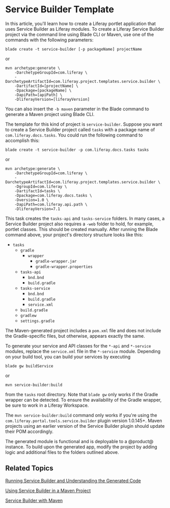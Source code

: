 # Service Builder Template [](id=using-the-service-builder-template)

In this article, you'll learn how to create a Liferay portlet application that
uses Service Builder as Liferay modules. To create a Liferay Service Builder
project via the command line using Blade CLI or Maven, use one of the commands
with the following parameters:

    blade create -t service-builder [-p packageName] projectName

or

    mvn archetype:generate \
        -DarchetypeGroupId=com.liferay \
        -DarchetypeArtifactId=com.liferay.project.templates.service.builder \
        -DartifactId=[projectName] \
        -Dpackage=[packageName] \
        -DapiPath=[apiPath] \
        -DliferayVersion=[liferayVersion]

You can also insert the `-b maven` parameter in the Blade command to generate a
Maven project using Blade CLI.

The template for this kind of project is `service-builder`. Suppose you want to
create a Service Builder project called `tasks` with a package name of
`com.liferay.docs.tasks`. You could run the following command to accomplish
this:

    blade create -t service-builder -p com.liferay.docs.tasks tasks

or

    mvn archetype:generate \
        -DarchetypeGroupId=com.liferay \
        -DarchetypeArtifactId=com.liferay.project.templates.service.builder \
        -DgroupId=com.liferay \
        -DartifactId=tasks \
        -Dpackage=com.liferay.docs.tasks \
        -Dversion=1.0 \
        -DapiPath=com.liferay.api.path \
        -DliferayVersion=7.1

This task creates the `tasks-api` and `tasks-service` folders. In many cases, a
Service Builder project also requires a `-web` folder to hold, for example,
portlet classes. This should be created manually. After running the Blade
command above, your project's directory structure looks like this:

- `tasks`
    - `gradle`
        - `wrapper`
            - `gradle-wrapper.jar`
            - `gradle-wrapper.properties`
    - `tasks-api`
        - `bnd.bnd`
        - `build.gradle`
    - `tasks-service`
        - `bnd.bnd`
        - `build.gradle`
        - `service.xml`
    - `build.gradle`
    - `gradlew`
    - `settings.gradle`

The Maven-generated project includes a `pom.xml` file and does not include the
Gradle-specific files, but otherwise, appears exactly the same.

To generate your service and API classes for the `*-api` and `*-service`
modules, replace the `service.xml` file in the `*-service` module. Depending on
your build tool, you can build your services by executing

    blade gw buildService

or

    mvn service-builder:build

from the `tasks` root directory. Note that `blade gw` only works if the Gradle
wrapper can be detected. To ensure the availability of the Gradle wrapper, be
sure to work in a Liferay Workspace.

The `mvn service-builder:build` command only works if you're using the
`com.liferay.portal.tools.service.builder` plugin version 1.0.145+. Maven
projects using an earlier version of the Service Builder plugin should update
their POM accordingly.

The generated module is functional and is
deployable to a @product@ instance. To build upon the generated app, modify the
project by adding logic and additional files to the folders outlined above.

## Related Topics  [](id=related-topics)

[Running Service Builder and Understanding the Generated Code](/develop/tutorials/-/knowledge_base/7-0/running-service-builder-and-understanding-the-generated-code)

[Using Service Builder in a Maven Project](/develop/tutorials/-/knowledge_base/7-0/using-service-builder-in-a-maven-project)

[Service Builder with Maven](/develop/reference/-/knowledge_base/7-0/service-builder-with-maven)
